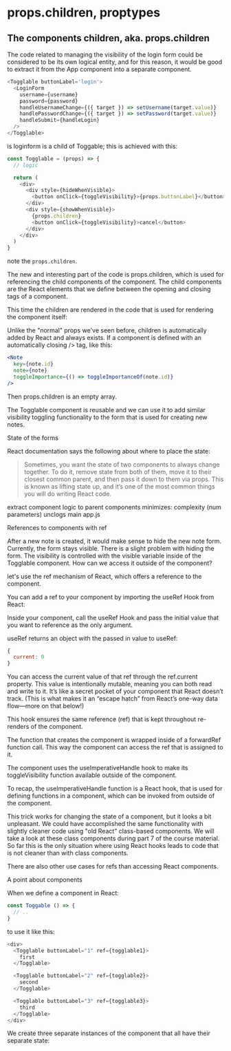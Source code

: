 # props.children, proptypes

## The components children, aka. props.children

The code related to managing the visibility of the login form could be considered to be its own logical entity, and for this reason, it would be good to extract it from the App component into a separate component.

```js
<Togglable buttonLabel='login'>
  <LoginForm
    username={username}
    password={password}
    handleUsernameChange={({ target }) => setUsername(target.value)}
    handlePasswordChange={({ target }) => setPassword(target.value)}
    handleSubmit={handleLogin}
  />
</Togglable>
```

is loginform is a child of Toggable; this is achieved with this:

```js
const Togglable = (props) => {
  // logic

  return (
    <div>
      <div style={hideWhenVisible}>
        <button onClick={toggleVisibility}>{props.buttonLabel}</button>
      </div>
      <div style={showWhenVisible}>
        {props.children}
        <button onClick={toggleVisibility}>cancel</button>
      </div>
    </div>
  )
}
```

note the `props.children`. 

The new and interesting part of the code is props.children, which is used for referencing the child components of the component. The child components are the React elements that we define between the opening and closing tags of a component.

This time the children are rendered in the code that is used for rendering the component itself:

Unlike the "normal" props we've seen before, children is automatically added by React and always exists. If a component is defined with an automatically closing /> tag, like this:

```jsx
<Note
  key={note.id}
  note={note}
  toggleImportance={() => toggleImportanceOf(note.id)}
/>
```

Then props.children is an empty array.

The Togglable component is reusable and we can use it to add similar visibility toggling functionality to the form that is used for creating new notes.

State of the forms

React documentation says the following about where to place the state:

> Sometimes, you want the state of two components to always change together. To do it, remove state from both of them, move it to their closest common parent, and then pass it down to them via props. This is known as lifting state up, and it’s one of the most common things you will do writing React code.

extract component logic to parent components 
minimizes: complexity (num parameters)
unclogs main app.js

References to components with ref

After a new note is created, it would make sense to hide the new note form. Currently, the form stays visible. There is a slight problem with hiding the form. The visibility is controlled with the visible variable inside of the Togglable component. How can we access it outside of the component?

 let's use the ref mechanism of React, which offers a reference to the component.

 You can add a ref to your component by importing the useRef Hook from React:

 Inside your component, call the useRef Hook and pass the initial value that you want to reference as the only argument. 

useRef returns an object with the passed in value to useRef:

```js
{
  current: 0
}
```

You can access the current value of that ref through the ref.current property. This value is intentionally mutable, meaning you can both read and write to it. It’s like a secret pocket of your component that React doesn’t track. (This is what makes it an “escape hatch” from React’s one-way data flow—more on that below!)

This hook ensures the same reference (ref) that is kept throughout re-renders of the component.

The function that creates the component is wrapped inside of a forwardRef function call. This way the component can access the ref that is assigned to it.

The component uses the useImperativeHandle hook to make its toggleVisibility function available outside of the component.

To recap, the useImperativeHandle function is a React hook, that is used for defining functions in a component, which can be invoked from outside of the component.

This trick works for changing the state of a component, but it looks a bit unpleasant. We could have accomplished the same functionality with slightly cleaner code using "old React" class-based components. We will take a look at these class components during part 7 of the course material. So far this is the only situation where using React hooks leads to code that is not cleaner than with class components.

There are also other use cases for refs than accessing React components.

A point about components

When we define a component in React:

```js
const Toggable () => {
  // ..
}
```

to use it like this:

```js
<div>
  <Togglable buttonLabel="1" ref={togglable1}>
    first
  </Togglable>

  <Togglable buttonLabel="2" ref={togglable2}>
    second
  </Togglable>

  <Togglable buttonLabel="3" ref={togglable3}>
    third
  </Togglable>
</div>
```

We create three separate instances of the component that all have their separate state:

